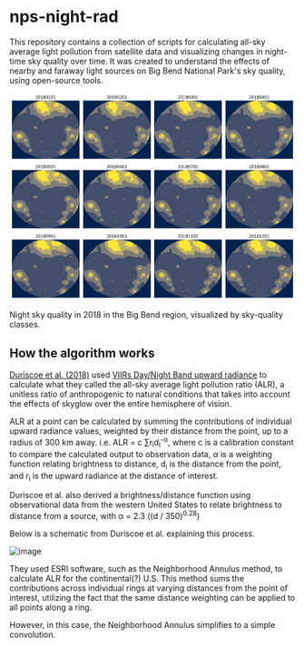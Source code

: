 # nps-night-rad
This repository contains a collection of scripts for calculating all-sky average light pollution from satellite data and visualizing changes in night-time sky quality over time. It was created to understand the effects of nearby and faraway light sources on Big Bend National Park's sky quality, using open-source tools. 

![image](images/2018_ALR_class.png?raw=true)

Night sky quality in 2018 in the Big Bend region, visualized by sky-quality classes.

## How the algorithm works
[Duriscoe et al. (2018)](https://www.researchgate.net/publication/324789721_A_simplified_model_of_all-sky_artificial_sky_glow_derived_from_VIIRS_DayNight_band_data) used [VIIRs Day/Night Band upward radiance](https://maps.ngdc.noaa.gov/viewers/VIIRS_DNB_nighttime_imagery/index.html) to calculate what they called the all-sky average light pollution ratio (ALR), a unitless ratio of anthropogenic to natural conditions that takes into account the effects of skyglow over the entire hemisphere of vision.

ALR at a point can be calculated by summing the contributions of individual upward radiance values, weighted by their distance from the point, up to a radius of 300 km away. i.e. ALR = c &sum;r<sub>i</sub>d<sub>i</sub><sup>-&alpha;</sup>, where c is a calibration constant to compare the calculated output to observation data, &alpha; is a weighting function relating brightness to distance, d<sub>i</sub> is the distance from the point, and r<sub>i</sub> is the upward radiance at the distance of interest.

Duriscoe et al. also derived a brightness/distance function using observational data from the western United States to relate brightness to distance from a source, with &alpha; = 2.3 ((d &#47; 350)<sup>0.28</sup>)

Below is a schematic from Duriscoe et al. explaining this process. 

![image](https://www.researchgate.net/profile/Dan_Duriscoe/publication/324789721/figure/fig4/AS:628370182258695@1526826534880/The-flowchart-for-the-python-script-that-creates-the-dataset-a-TIFF-image-of-ALR-values.png)

They used ESRI software, such as the Neighborhood Annulus method, to calculate ALR for the continental(?) U.S. This method sums the contributions across individual rings at varying distances from the point of interest, utilizing the fact that the same distance weighting can be applied to all points along a ring. 

However, in this case, the Neighborhood Annulus simplifies to a simple convolution. 



